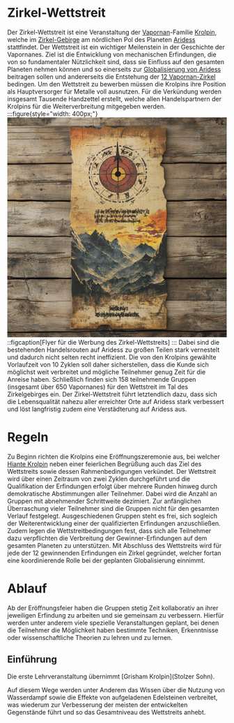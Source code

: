 
# Zirkel-Wettstreit

Der Zirkel-Wettstreit ist eine Veranstaltung der [Vapornan](/content/Volk_/Vapornane/index.md)-Familie [Krolpin](/content/Volk_/Vapornane/Politik/Familie_/Krolpin_Zirkelgruender/index.md), welche im [Zirkel-Gebirge](/content/Himmelskoerper_/Aridess/Kontinent_/Unon/Gebirge_Zirkelgebirge/index.md) am nördlichen Pol des Planeten [Aridess](/content/Himmelskoerper_/Aridess/index.md) stattfindet.
Der Wettstreit ist ein wichtiger Meilenstein in der Geschichte der Vapornanes.
Ziel ist die Entwicklung von mechanischen Erfindungen, die von so fundamentaler Nützlichkeit sind, dass sie Einfluss auf den gesamten Planeten nehmen können und so einerseits zur [Globalisierung von Aridess](../Globalisierung-Aridess.md) beitragen sollen und andererseits die Entstehung der [12 Vapornan-Zirkel](/content/Volk_/Vapornane/Politik/Zirkel_/index.md) bedingen.
Um den Wettstreit zu bewerben müssen die Krolpins ihre Position als Hauptversorger für Metalle voll ausnutzen.
Für die Verkündung werden insgesamt Tausende Handzettel erstellt, welche allen Handelspartnern der Krolpins für die Weiterverbreitung mitgegeben werden.
:::figure{style="width: 400px;"}
![Flyer für die Werbung des Zirkel-Wettstreits](./images/Flyer_Werbung.png)
::figcaption[Flyer für die Werbung des Zirkel-Wettstreits]
:::
Dabei sind die bestehenden Handelsrouten auf Aridess zu großen Teilen stark vernestelt und dadurch nicht selten recht ineffizient.
Die von den Krolpins gewählte Vorlaufzeit von 10 Zyklen soll daher sicherstellen, dass die Kunde sich möglichst weit verbreitet und mögliche Teilnehmer genug Zeit für die Anreise haben.
Schließlich finden sich 158 teilnehmende Gruppen (insgesamt über 650 Vapornanes) für den Wettstreit im Tal des Zirkelgebirges ein.
Der Zirkel-Wettstreit führt letztendlich dazu, dass sich die Lebensqualität nahezu aller erreichter Orte auf Aridess stark verbessert und löst langfristig zudem eine Verstädterung auf Aridess aus.

# Regeln
Zu Beginn richten die Krolpins eine Eröffnungszeremonie aus, bei welcher [Hiante Krolpin](/content/Volk_/Vapornane/Politik/Familie_/Krolpin_Zirkelgruender/Charakter_/Hiante-Krolpin/index.md) neben einer feierlichen Begrüßung auch das Ziel des Wettstreits sowie dessen Rahmenbedingungen verkündet.
Der Wettstreit wird über einen Zeitraum von zwei Zyklen durchgeführt und die Qualifikation der Erfindungen erfolgt über mehrere Runden hinweg durch demokratische Abstimmungen aller Teilnehmer.
Dabei wird die Anzahl an Gruppen mit abnehmender Schrittweite dezimiert.
Zur anfänglichen Überraschung vieler Teilnehmer sind die Gruppen nicht für den gesamten Verlauf festgelegt.
Ausgeschiedenen Gruppen steht es frei, sich sogleich der Weiterentwicklung einer der qualifizierten Erfindungen anzuschließen.
Zudem legen die Wettstreitbedingungen fest, dass sich alle Teilnehmer dazu verpflichten die Verbreitung der Gewinner-Erfindungen auf dem gesamten Planeten zu unterstützen.
Mit Abschluss des Wettstreits wird für jede der 12 gewinnenden Erfindungen ein Zirkel gegründet, welcher fortan eine koordinierende Rolle bei der geplanten Globalisierung einnimmt.

# Ablauf
Ab der Eröffnungsfeier haben die Gruppen stetig Zeit kollaborativ an ihrer jeweiligen Erfindung zu arbeiten und sie gemeinsam zu verbessern.
Hierfür werden unter anderem viele spezielle Veranstaltungen geplant, bei denen die Teilnehmer die Möglichkeit haben bestimmte Techniken, Erkenntnisse oder wissenschaftliche Theorien zu lehren und zu lernen.

## Einführung
Die erste Lehrveranstaltung übernimmt [Grisham Krolpin](Stolzer Sohn).


Auf diesem Wege werden unter Anderem das Wissen über die Nutzung von Wasserdampf sowie die Effekte von aufgeladenen Edelsteinen verbreitet, was wiederum zur Verbesserung der meisten der entwickelten Gegenstände führt und so das Gesamtniveau des Wettstreits anhebt.